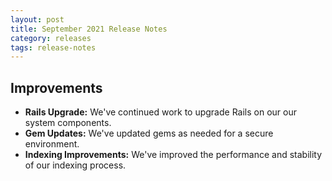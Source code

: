 ```yaml
---
layout: post
title: September 2021 Release Notes
category: releases
tags: release-notes
---
```


## Improvements

* **Rails Upgrade:** We've continued work to upgrade Rails on our our system components.
* **Gem Updates:** We've updated gems as needed for a secure environment.
* **Indexing Improvements:** We've improved the performance and stability of our indexing process.


